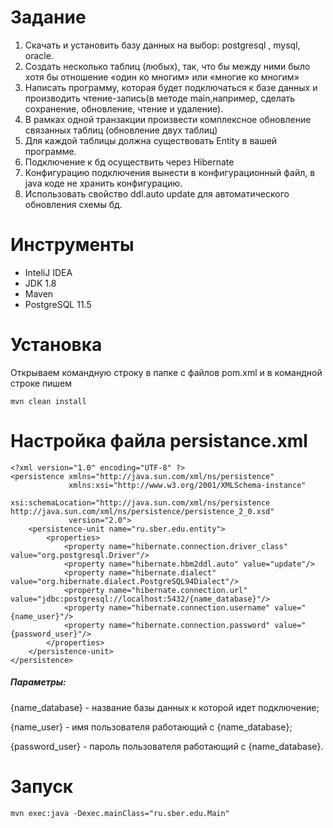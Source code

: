 # Задание
1. Скачать и установить базу данных на выбор: postgresql ,  mysql, oracle.
2. Создать несколько таблиц (любых), так, что бы между ними было хотя бы отношение «один ко многим» или «многие ко многим»
3. Написать программу, которая будет подключаться к базе данных и производить чтение-запись(в методе main,например, сделать сохранение, обновление, чтение и удаление). 
4. В рамках одной транзакции произвести комплексное обновление связанных таблиц (обновление двух таблиц)
5. Для каждой таблицы должна существовать Entity в вашей программе.
6. Подключение к бд осуществить через Hibernate
7. Конфигурацию подключения вынести в конфигурационный файл, в java коде не хранить конфигурацию.
8. Использовать свойство  ddl.auto update для автоматического обновления схемы бд.

# Инструменты
+ InteliJ IDEA
+ JDK 1.8
+ Maven
+ PostgreSQL 11.5

# Установка
Открываем командную строку в папке с файлов pom.xml и в командной строке пишем
```
mvn clean install
```

# Настройка файла persistance.xml

```
<?xml version="1.0" encoding="UTF-8" ?>
<persistence xmlns="http://java.sun.com/xml/ns/persistence"
             xmlns:xsi="http://www.w3.org/2001/XMLSchema-instance"
             xsi:schemaLocation="http://java.sun.com/xml/ns/persistence http://java.sun.com/xml/ns/persistence/persistence_2_0.xsd"
             version="2.0">
    <persistence-unit name="ru.sber.edu.entity">
        <properties>
            <property name="hibernate.connection.driver_class" value="org.postgresql.Driver"/>
            <property name="hibernate.hbm2ddl.auto" value="update"/>
            <property name="hibernate.dialect" value="org.hibernate.dialect.PostgreSQL94Dialect"/>
            <property name="hibernate.connection.url" value="jdbc:postgresql://localhost:5432/{name_database}"/>
            <property name="hibernate.connection.username" value="{name_user}"/>
            <property name="hibernate.connection.password" value="{password_user}"/>
        </properties>
    </persistence-unit>
</persistence>
```
##### Параметры:
{name_database} - название базы данных к которой идет подключение;

{name_user} - имя пользователя работающий с {name_database};

{password_user} - пароль пользователя работающий с {name_database}.

# Запуск
```
mvn exec:java -Dexec.mainClass="ru.sber.edu.Main"
```
